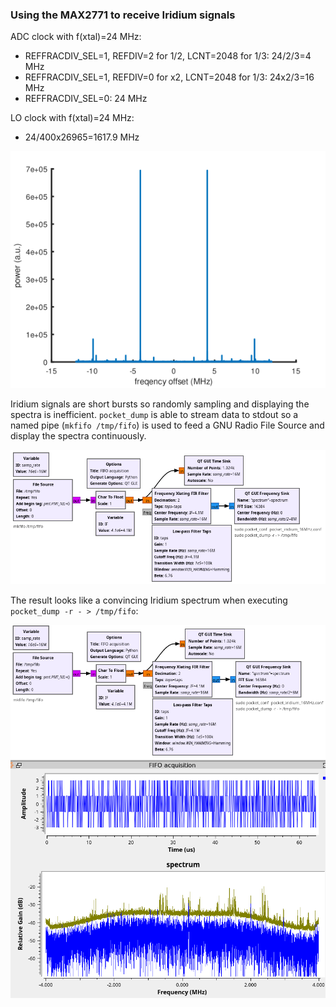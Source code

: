 ### Using the MAX2771 to receive Iridium signals

ADC clock with f(xtal)=24 MHz:
* REFFRACDIV_SEL=1, REFDIV=2 for 1/2, LCNT=2048 for 1/3: 24/2/3=4 MHz
* REFFRACDIV_SEL=1, REFDIV=0 for x2, LCNT=2048 for 1/3: 24x2/3=16 MHz
* REFFRACDIV_SEL=0: 24 MHz

LO clock with f(xtal)=24 MHz:
* 24/400x26965=1617.9 MHz

<img src="iridium_24MHz_tone1622MHz.png">

Iridium signals are short bursts so randomly sampling and displaying the 
spectra is inefficient. ``pocket_dump`` is able to stream data to stdout
so a named pipe (``mkfifo /tmp/fifo``) is used to feed a GNU Radio File Source
and display the spectra continuously.

<img src="fifo.png">

The result looks like a convincing Iridium spectrum when executing ``pocket_dump -r - > /tmp/fifo``:

<img src="iridium_16MHz.png">

